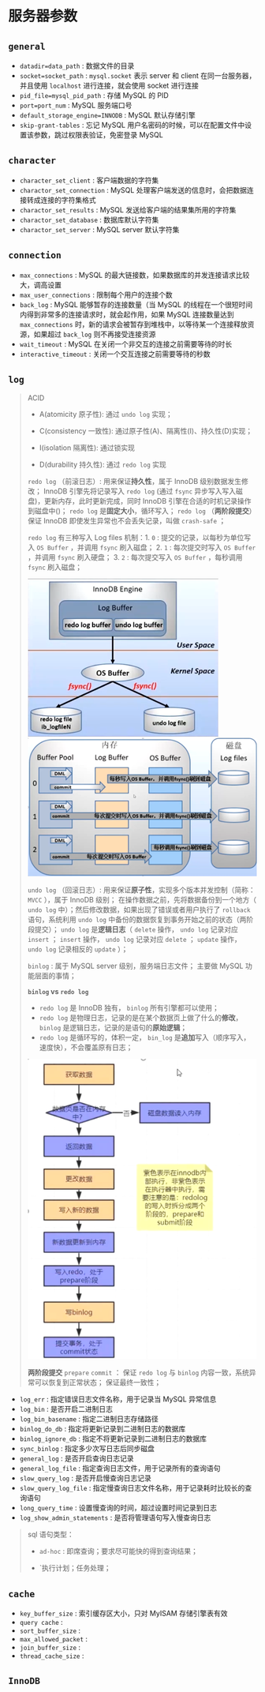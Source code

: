 # 服务器参数


## `general`


* `datadir=data_path` : 数据文件的目录
* `socket=socket_path` : `mysql.socket` 表示 server 和 client 在同一台服务器，并且使用 `localhost` 进行连接，就会使用 socket 进行连接
* `pid_file=mysql_pid_path` : 存储 MySQL 的 PID
* `port=port_num` : MySQL 服务端口号
* `default_storage_engine=INNODB` : MySQL 默认存储引擎
* `skip-grant-tables` : 忘记 MySQL 用户名密码的时候，可以在配置文件中设置该参数，跳过权限表验证，免密登录 MySQL


## `character`


* `character_set_client` : 客户端数据的字符集
* `charactor_set_connection` : MySQL 处理客户端发送的信息时，会把数据连接转成连接的字符集格式
* `charactor_set_results` : MySQL 发送给客户端的结果集所用的字符集
* `charactor_set_database` : 数据库默认字符集
* `charactor_set_server` : MySQL server 默认字符集


## `connection`


* `max_connections` : MySQL 的最大链接数，如果数据库的并发连接请求比较大，调高设置
* `max_user_connections` : 限制每个用户的连接个数
* `back_log` : MySQL 能够暂存的连接数量（当 MySQL 的线程在一个很短时间内得到非常多的连接请求时，就会起作用，如果 MySQL 连接数量达到 `max_connections` 时，新的请求会被暂存到堆栈中，以等待某一个连接释放资源，如果超过 `back_log` 则不再接受连接资源
* `wait_timeout` : MySQL 在关闭一个非交互的连接之前需要等待的时长
* `interactive_timeout` : 关闭一个交互连接之前需要等待的秒数


## `log`

> ACID
> 
> * A(atomicity 原子性): 通过 `undo log` 实现；
> 
> * C(consistency 一致性): 通过原子性(A)、隔离性(I)、持久性(D)实现；
> 
> * I(isolation 隔离性): 通过锁实现
> 
> * D(durability 持久性): 通过 `redo log` 实现
> 
> 
> `redo log` （前滚日志）: 用来保证**持久性**，属于 InnoDB 级别数据发生修改；
> InnoDB 引擎先将记录写入 `redo log` (通过 `fsync` 异步写入写入磁盘)，更新内存，此时更新完成，同时 InnoDB 引擎在合适的时机记录操作到磁盘中()；
> `redo log` 是**固定大小**，循环写入； `redo log` （**两阶段提交**）保证 InnoDB 即使发生异常也不会丢失记录，叫做 `crash-safe` ；
> 
>   `redo log` 有三种写入 Log files 机制：1. `0` : 提交的记录，以每秒为单位写入 `OS Buffer` ，并调用 `fsync` 刷入磁盘； 2. `1` : 每次提交时写入 `OS Buffer` ，并调用 `fsync` 刷入硬盘； 3. `2` : 每次提交写入 `OS Buffer` ，每秒调用 `fsync` 刷入磁盘；
> 
> ![redo log](./redolog.png)
> ![redo log](./redo%20log.png)
> 
> 
> `undo log` （回滚日志）: 用来保证**原子性**，实现多个版本并发控制（简称： `MVCC` ），属于 InnoDB 级别；
> 在操作数据之前，先将数据备份到一个地方（ `undo log` 中）；然后修改数据，如果出现了错误或者用户执行了 `rollback` 语句，系统利用 `undo log` 中备份的数据恢复到事务开始之前的状态（两阶段提交）；
> `undo log` 是**逻辑日志**（ `delete` 操作， `undo log` 记录对应 `insert` ； `insert` 操作， `undo log` 记录对应 `delete` ； `update` 操作， `undo log` 记录相反的 `update` ）；
> 
> 
> `binlog` : 属于 MySQL server 级别，服务端日志文件；
> 主要做 MySQL 功能层面的事情；
> 
> 
> **`binlog` vs `redo log`**
> 
> * `redo log` 是 InnoDB 独有， `binlog` 所有引擎都可以使用；
> * `redo log` 是物理日志，记录的是在某个数据页上做了什么的**修改**， `binlog` 是逻辑日志，记录的是语句的**原始逻辑**；
> * `redo log` 是循环写的，体积一定， `bin_log` 是**追加**写入（顺序写入，速度快），不会覆盖原有日志；
> 
> ![two phase commit](./two_phase_commit.png)
> 
> 
> **两阶段提交** `prepare` `commit` ： 保证 `redo log` 与 `binlog` 内容一致，系统异常可以恢复到正常状态；
> 保证最终一致性；


* `log_err` : 指定错误日志文件名称，用于记录当 MySQL 异常信息
* `log_bin` : 是否开启二进制日志
* `log_bin_basename` : 指定二进制日志存储路径
* `binlog_do_db` : 指定将更新记录到二进制日志的数据库
* `binlog_ignore_db` : 指定不将更新记录到二进制日志的数据库
* `sync_binlog` : 指定多少次写日志后同步磁盘
* `general_log` : 是否开启查询日志记录
* `general_log_file` : 指定查询日志文件，用于记录所有的查询语句
* `slow_query_log` : 是否开启慢查询日志记录
* `slow_query_log_file` : 指定慢查询日志文件名称，用于记录耗时比较长的查询语句
* `long_query_time` : 设置慢查询的时间，超过设置时间记录到日志
* `log_show_admin_statements` : 是否将管理语句写入慢查询日志


> sql 语句类型：
> 
> * `ad-hoc` : 即席查询；要求尽可能快的得到查询结果；
> 
> * `执行计划；任务处理；


## `cache`


* `key_buffer_size` : 索引缓存区大小，只对 MyISAM 存储引擎表有效
* `query cache` : 
* `sort_buffer_size` : 
* `max_allowed_packet` : 
* `join_buffer_size` : 
* `thread_cache_size` : 


## `InnoDB`
